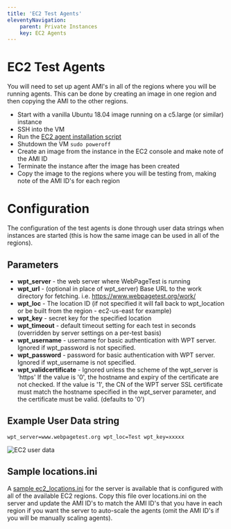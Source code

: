 ```yaml
---
title: 'EC2 Test Agents'
eleventyNavigation:
    parent: Private Instances 
    key: EC2 Agents
---
```

# EC2 Test Agents

You will need to set up agent AMI's in all of the regions where you will be running agents. This can be done by creating an image in one region and then copying the AMI to the other regions.

* Start with a vanilla Ubuntu 18.04 image running on a c5.large (or similar) instance
* SSH into the VM
* Run the [EC2 agent installation script](https://github.com/WPO-Foundation/wptagent-install#on-amazon-ec2)
* Shutdown the VM ```sudo poweroff```
* Create an image from the instance in the EC2 console and make note of the AMI ID
* Terminate the instance after the image has been created
* Copy the image to the regions where you will be testing from, making note of the AMI ID's for each region

# Configuration

The configuration of the test agents is done through user data strings when instances are started (this is how the same image can be used in all of the regions).

## Parameters

* **wpt_server** - the web server where WebPageTest is running
* **wpt_url** - (optional in place of wpt_server) Base URL to the work directory for fetching.  i.e. https://www.webpagetest.org/work/
* **wpt_loc** - The location ID (if not specified it will fall back to wpt_location or be built from the region - ec2-us-east for example)
* **wpt_key** - secret key for the specified location
* **wpt_timeout** - default timeout setting for each test in seconds (overridden by server settings on a per-test basis)
* **wpt_username** - username for basic authentication with WPT server. Ignored if wpt_password is not specified.
* **wpt_password** - password for basic authentication with WPT server. Ignored if wpt_username is not specified.
* **wpt_validcertificate** - Ignored unless the scheme of the wpt_server is 'https' If the value is '0', the hostname and expiry of the certificate are not checked. If the value is '1', the CN of the WPT server SSL certificate must match the hostname specified in the wpt_server parameter, and the certificate must be valid. (defaults to '0')

## Example User Data string
```
wpt_server=www.webpagetest.org wpt_loc=Test wpt_key=xxxxx
```

![EC2 user data](/img/ec2config.png)

## Sample locations.ini

A [sample ec2_locations.ini](https://github.com/WPO-Foundation/webpagetest/blob/master/www/settings/ec2_locations.ini) for the server is available that is configured with all of the available EC2 regions. Copy this file over locations.ini on the server and update the AMI ID's to match the AMI ID's that you have in each region if you want the server to auto-scale the agents (omit the AMI ID's if you will be manually scaling agents).
